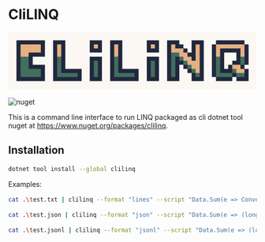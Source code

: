 # CliLINQ

![clilinq](clilinq.png)

![nuget](https://img.shields.io/nuget/v/clilinq.svg)

This is a command line interface to run LINQ packaged as cli dotnet tool nuget at <https://www.nuget.org/packages/clilinq>.

## Installation

```bash
dotnet tool install --global clilinq
```

Examples:

```bash
cat .\test.txt | clilinq --format "lines" --script "Data.Sum(e => Convert.ToInt32(e))"
```

```bash
cat .\test.json | clilinq --format "json" --script "Data.Sum(e => (long)e)"
```

```bash
cat .\test.jsonl | clilinq --format "jsonl" --script "Data.Sum(e => (long)e[\""v\""].Value<long>())"
```
